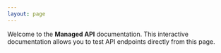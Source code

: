 ```yaml
---
layout: page
---
```


Welcome to the **Managed API** documentation. This interactive documentation allows you to test API endpoints directly from this page.

<InteractiveMaAPI />

<script setup>
import InteractiveMaAPI from '../../.vitepress/theme/components/InteractiveMaAPI.vue'
</script>
